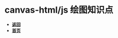 # canvas-html/js 绘图知识点

- [**返回**](https://code.aliyun.com/kangxianghui/studywrod/tree/master/%E5%A4%A7%E4%BA%8C%E5%AD%A6%E4%B9%A0%E7%9F%A5%E8%AF%86%E7%82%B9/web)
- [**首页**](https://code.aliyun.com/kangxianghui/studywrod/tree/master)